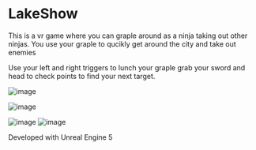 # LakeShow
This is a vr game where you can graple around as a ninja taking out other ninjas. You use your graple to qucikly get around the city 
and take out enemies 

Use your left and right triggers to lunch your graple 
grab your sword and head to check points to find your next target.

![image](https://github.com/user-attachments/assets/cbd4185f-e39e-4ce2-961d-aacf6e4354ee)

![image](https://github.com/user-attachments/assets/fbaee230-5576-4f76-a625-7bc0b6a262c2)

![image](https://github.com/user-attachments/assets/26991105-cc74-4ca6-969d-ab692404e953)
![image](https://github.com/user-attachments/assets/f7577c9c-b851-44af-b5fb-b4c33721fad8)


Developed with Unreal Engine 5
